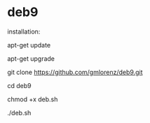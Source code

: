 # deb9


installation:

apt-get update

apt-get upgrade

git clone https://github.com/gmlorenz/deb9.git

cd deb9

chmod +x deb.sh

./deb.sh
